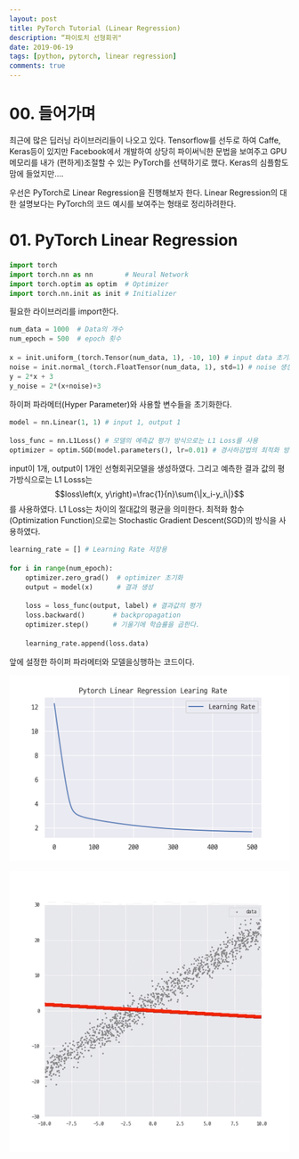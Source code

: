 ```yaml
---
layout: post
title: PyTorch Tutorial (Linear Regression)
description: “파이토치 선형회귀"
date: 2019-06-19
tags: [python, pytorch, linear regression]
comments: true
---
```




# 00. 들어가며

최근에 많은 딥러닝 라이브러리들이 나오고 있다. Tensorflow를 선두로 하여 Caffe, Keras등이 있지만 Facebook에서 개발하여 상당히 파이써닉한 문법을 보여주고 GPU 메모리를 내가 (편하게)조절할 수 있는 PyTorch를 선택하기로 했다. Keras의 심플함도 맘에 들었지만….

우선은 PyTorch로 Linear Regression을 진행해보자 한다. Linear Regression의 대한 설명보다는 PyTorch의 코드 예시를 보여주는 형태로 정리하려한다.



# 01. PyTorch Linear Regression

```python
import torch
import torch.nn as nn        # Neural Network
import torch.optim as optim  # Optimizer
import torch.nn.init as init # Initializer
```

필요한 라이브러리를 import한다. 



```python
num_data = 1000  # Data의 개수
num_epoch = 500  # epoch 횟수

x = init.uniform_(torch.Tensor(num_data, 1), -10, 10) # input data 초기화
noise = init.normal_(torch.FloatTensor(num_data, 1), std=1) # noise 생성
y = 2*x + 3
y_noise = 2*(x+noise)+3
```

하이퍼 파라메터(Hyper Parameter)와 사용할 변수들을 초기화한다.

```python
model = nn.Linear(1, 1) # input 1, output 1

loss_func = nn.L1Loss() # 모델의 예측값 평가 방식으로는 L1 Loss를 사용
optimizer = optim.SGD(model.parameters(), lr=0.01) # 경사하강법의 최적화 방식으론 SGD

```

input이 1개, output이 1개인 선형회귀모델을 생성하였다. 그리고 예측한 결과 값의 평가방식으로는 L1 Losss는 $$loss\left(x, y\right)=\frac{1}{n}\sum{\|x_i-y_i\|}$$를 사용하였다. L1 Loss는 차이의 절대값의 평균을 의미한다. 최적화 함수(Optimization Function)으로는 Stochastic Gradient Descent(SGD)의 방식을 사용하였다.



```python
learning_rate = [] # Learning Rate 저장용

for i in range(num_epoch):
    optimizer.zero_grad()  # optimizer 초기화
    output = model(x)      # 결과 생성

    loss = loss_func(output, label) # 결과값의 평가
    loss.backward()       # backpropagation
    optimizer.step()      # 기울기에 학습률을 곱한다.

    learning_rate.append(loss.data)

```

앞에 설정한 하이퍼 파라메터와 모델을싱행하는 코드이다.

![learning rate](https://github.com/pignuante/pignuante.github.io/blob/master/assets/images/pytorch_linear/pytorch_linear_regression_learning_rate.png?raw=true)

![result](https://github.com/pignuante/pignuante.github.io/blob/master/assets/images/pytorch_linear/linear.gif?raw=true)



















